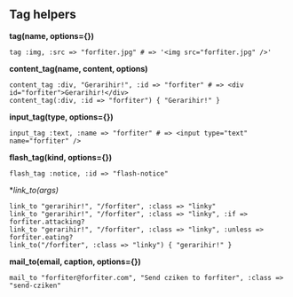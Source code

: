 ## Tag helpers

**tag(name, options={})**

    tag :img, :src => "forfiter.jpg" # => '<img src="forfiter.jpg" />'
    
**content_tag(name, content, options)**

    content_tag :div, "Gerarihir!", :id => "forfiter" # => <div id="forfiter">Gerarihir!</div>
    content_tag(:div, :id => "forfiter") { "Gerarihir!" }
    
**input_tag(type, options={})**

    input_tag :text, :name => "forfiter" # => <input type="text" name="forfiter" />
    
**flash_tag(kind, options={})**

    flash_tag :notice, :id => "flash-notice"
    
**link_to(*args)**

    link_to "gerarihir!", "/forfiter", :class => "linky"
    link_to "gerarihir!", "/forfiter", :class => "linky", :if => forfiter.attacking?
    link_to "gerarihir!", "/forfiter", :class => "linky", :unless => forfiter.eating?
    link_to("/forfiter", :class => "linky") { "gerarihir!" }
    
**mail_to(email, caption, options={})**

    mail_to "forfiter@forfiter.com", "Send cziken to forfiter", :class => "send-cziken"
